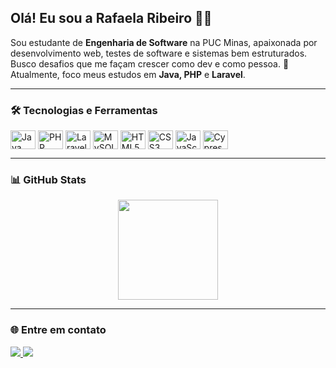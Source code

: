 <h2 align="left">Olá! Eu sou a Rafaela Ribeiro 👩‍💻</h2>

<p align="left">
Sou estudante de <strong>Engenharia de Software</strong> na PUC Minas, apaixonada por desenvolvimento web, testes de software e sistemas bem estruturados. Busco desafios que me façam crescer como dev e como pessoa. 🚀  
Atualmente, foco meus estudos em <strong>Java, PHP</strong> e <strong>Laravel</strong>.
</p>

---

### 🛠️ Tecnologias e Ferramentas

<div style="display: inline_block">
  <img align="center" alt="Java" height="30" width="40" src="https://cdn.jsdelivr.net/gh/devicons/devicon/icons/java/java-original.svg">
  <img align="center" alt="PHP" height="30" width="40" src="https://cdn.jsdelivr.net/gh/devicons/devicon/icons/php/php-original.svg">
  <img align="center" alt="Laravel" height="30" width="40" src="https://cdn.jsdelivr.net/gh/devicons/devicon/icons/laravel/laravel-plain.svg">
  <img align="center" alt="MySQL" height="30" width="40" src="https://cdn.jsdelivr.net/gh/devicons/devicon/icons/mysql/mysql-original.svg">
  <img align="center" alt="HTML5" height="30" width="40" src="https://cdn.jsdelivr.net/gh/devicons/devicon/icons/html5/html5-original.svg">
  <img align="center" alt="CSS3" height="30" width="40" src="https://cdn.jsdelivr.net/gh/devicons/devicon/icons/css3/css3-original.svg">
  <img align="center" alt="JavaScript" height="30" width="40" src="https://cdn.jsdelivr.net/gh/devicons/devicon/icons/javascript/javascript-original.svg">
  <img align="center" alt="Cypress" height="30" width="40" src="https://cdn.jsdelivr.net/gh/devicons/devicon/icons/cypressio/cypressio-original.svg">
</div>

---

### 📊 GitHub Stats

<div align="center">
<!--   <img height="160em" src="https://github-readme-stats.vercel.app/api?username=rafaelaribe1ro&show_icons=true&theme=dracula&include_all_commits=true&count_private=true"/> -->
  <img height="160em" src="https://github-readme-stats.vercel.app/api/top-langs/?username=rafaelaribe1ro&layout=compact&theme=dracula"/>
</div>

---

### 🌐 Entre em contato

<div align="left">
  <a href="https://www.linkedin.com/in/rafaela-ribeiro-5422061a5/" target="_blank">
    <img src="https://img.shields.io/badge/-LinkedIn-%230077B5?style=for-the-badge&logo=linkedin&logoColor=white" />
  </a>
  <a href="mailto:rafaela.o.ribeiro@hotmail.com">
    <img src="https://img.shields.io/badge/-Outlook-blue?style=for-the-badge&logo=microsoft-outlook&logoColor=white" />
  </a>
</div>
